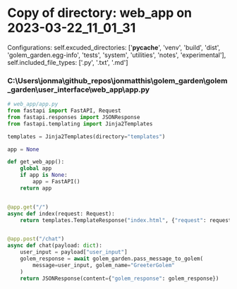 # Copy of directory: web_app on 2023-03-22_11_01_31
Configurations: self.excuded_directories: ['__pycache__', 'venv', 'build', 'dist', 'golem_garden.egg-info', 'tests', 'system', 'utilities', 'notes', 'experimental'], self.included_file_types: ['.py', '.txt', '.md'] 
 
### C:\Users\jonma\github_repos\jonmatthis\golem_garden\golem_garden\user_interface\web_app\app.py

```python
# web_app/app.py
from fastapi import FastAPI, Request
from fastapi.responses import JSONResponse
from fastapi.templating import Jinja2Templates

templates = Jinja2Templates(directory="templates")

app = None

def get_web_app():
    global app
    if app is None:
        app = FastAPI()
    return app


@app.get("/")
async def index(request: Request):
    return templates.TemplateResponse("index.html", {"request": request})


@app.post("/chat")
async def chat(payload: dict):
    user_input = payload["user_input"]
    golem_response = await golem_garden.pass_message_to_golem(
        message=user_input, golem_name="GreeterGolem"
    )
    return JSONResponse(content={"golem_response": golem_response})

```
